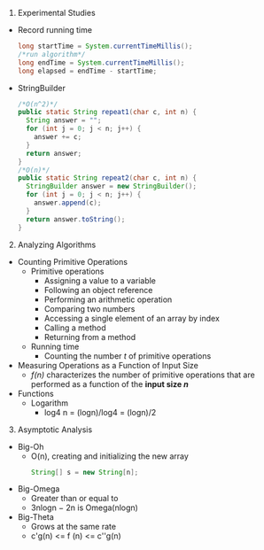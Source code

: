 1. Experimental Studies
  - Record running time
    ```java
    long startTime = System.currentTimeMillis();
    /*run algorithm*/
    long endTime = System.currentTimeMillis();
    long elapsed = endTime - startTime;
    ```
  - StringBuilder
    ```java
    /*O(n^2)*/
    public static String repeat1(char c, int n) {
      String answer = "";
      for (int j = 0; j < n; j++) {
        answer += c;
      }
      return answer;
    }
    /*O(n)*/
    public static String repeat2(char c, int n) {
      StringBuilder answer = new StringBuilder();
      for (int j = 0; j < n; j++) {
        answer.append(c);
      }
      return answer.toString();
    }
    ```

2. Analyzing Algorithms
  - Counting Primitive Operations
    * Primitive operations
      * Assigning a value to a variable
      * Following an object reference
      * Performing an arithmetic operation
      * Comparing two numbers
      * Accessing a single element of an array by index
      * Calling a method
      * Returning from a method
    * Running time
      * Counting the number _t_ of primitive operations 
  - Measuring Operations as a Function of Input Size
    * _f(n)_ characterizes the number of primitive operations that are performed as a function of the **input size _n_**
  - Functions
    * Logarithm
      * log4 n = (logn)/log4 = (logn)/2
      
      
3. Asymptotic Analysis
  - Big-Oh   
    * O(n), creating and initializing the new array
      ```java
      String[] s = new String[n];
      ```
  - Big-Omega
    * Greater than or equal to
    * 3nlogn − 2n is Omega(nlogn)
  - Big-Theta
    * Grows at the same rate
    * c'g(n) <= f (n) <= c''g(n)

